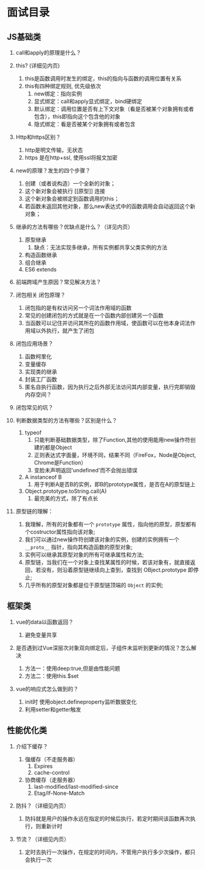 # 面试目录

## JS基础类

1. call和apply的原理是什么？

2. this? (详细见内页)
   1. this是函数调用时发生的绑定，this的指向与函数的调用位置有关系
   2. this有四种绑定规则, 优先级依次
      1. new绑定：指向实例
      2. 显式绑定：call和apply显式绑定，bind硬绑定
      3. 默认绑定：调用位置是否有上下文对象（看是否被某个对象拥有或者包含），this即指向这个包含他的对象
      4. 隐式绑定：看是否被某个对象拥有或者包含

3. Http和https区别？
    1. http是明文传输，无状态
    2. https 是在http+ssl, 使用ssl将报文加密

4. new的原理？发生的四个步骤？
   1. 创建（或者说构造）一个全新的对象；
   2. 这个新对象会被执行 [[原型]] 连接
   3. 这个新对象会被绑定到函数调用的this；
   4. 若函数未返回其他对象，那么new表达式中的函数调用会自动返回这个新对象；


5. 继承的方法有哪些？优缺点是什么？（详见内页）
   1. 原型继承
      1. 缺点：无法实现多继承，所有实例都共享父类实例的方法
   2. 构造函数继承
   3. 组合继承
   4. ES6 extends

6. 前端跨域产生原因？常见解决方法？

7. 闭包相关 闭包原理？
   1. 闭包指的是有权访问另一个词法作用域的函数
   2. 常见的创建闭包的方式就是在一个函数内部创建另一个函数
   3. 当函数可以记住并访问其所在的函数作用域，使函数可以在他本身词法作用域以外执行，就产生了闭包

8. 闭包应用场景？
   1. 函数柯里化
   2. 变量缓存
   3. 实现类的继承
   4. 封装工厂函数
   5. 匿名自执行函数，因为执行之后外部无法访问其内部变量，执行完即销毁内存空间？

9.  闭包常见的坑？

10. 判断数据类型的方法有哪些？区别是什么？
    1. typeof
       1. 只能判断基础数据类型，除了Function,其他的使用能用new操作符创建的都是Object
       2. 正则表达式字面量，环境不同，结果不同（FireFox，Node是Object, Chrome是Function）
       3. 变脸未声明返回'undefined'而不会抛出错误
    2. A instanceof B 
       1. 用于判断A是否B的实例，即B的prototype属性，是否在A的原型链上
    3. Object.prototype.toString.call(A) 
       1. 最完美的方式，除了有点长

11. 原型链的理解：
    1.  我理解，所有的对象都有一个 `prototype` 属性，指向他的原型，原型都有个costructor属性指向该对象;
    2.  我们可以通过new操作符创建该对象的实例，创建的实例拥有一个 `__proto__` 指针，指向其构造函数的原型对象;
    3.  实例可以继承其原型对象的所有可继承属性和方法;
    4.  原型链，当我们在一个对象上查找某属性的时候，若该对象有，就直接返回，若没有，则沿着原型链继续向上查到，查找到 OBject.prototype 即停止;
    5.  几乎所有的原型对象都是位于原型链顶端的 `Object` 的实例;


## 框架类
1. vue的data以函数返回？
   1. 避免变量共享

2. 是否遇到过Vue深层次对象双向绑定后，子组件未监听到更新的情况？怎么解决
   1. 方法一：使用deep:true,但是由性能问题
   2. 方法二：使用this.$set

3. vue的响应式怎么做到的？
   1. init时 使用object.defineproperty监听数据变化
   2. 利用setter和getter触发


## 性能优化类

1. 介绍下缓存？
   1. 强缓存（不走服务器）
      1. Expires
      2. cache-control
   2. 协商缓存（走服务器）
      1. last-modified/last-modified-since
      2. Etag/If-None-Match

2. 防抖？（详细见内页）
   1. 防抖就是用户的操作永远在指定的时候后执行，若定时期间该函数再次执行，则重新计时

3. 节流？（详细见内页）
   1. 定时去执行一次操作，在规定的时间内，不管用户执行多少次操作，都只会执行一次

